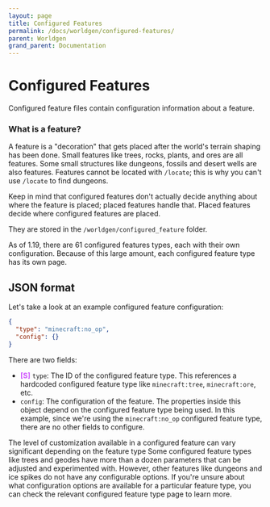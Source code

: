 ```yaml
---
layout: page
title: Configured Features
permalink: /docs/worldgen/configured-features/
parent: Worldgen
grand_parent: Documentation
---
```


<style>
re {color:#FF6F6F;font-weight:bold}
or {color:#FEC856;font-weight:bold}
ye {color:#FBFF55;font-weight:bold}
gr {color:#00E61D;font-weight:bold}
bl {color:#5573FF;font-weight:bold}
pu {color:#CE52FE;font-weight:bold}
</style>

# Configured Features

Configured feature files contain configuration information about a feature. 

### What is a feature?

A feature is a "decoration" that gets placed after the world's terrain shaping has been done. Small features like trees, rocks, plants, and ores are all features. Some small structures like dungeons, fossils and desert wells are also features. Features cannot be located with `/locate`; this is why you can't use `/locate` to find dungeons.

Keep in mind that configured features don't actually decide anything about where the feature is placed; placed features handle that. Placed features decide where configured features are placed.

They are stored in the `/worldgen/configured_feature` folder.

As of 1.19, there are 61 configured features types, each with their own configuration. Because of this large amount, each configured feature type has its own page.

## JSON format

Let's take a look at an example configured feature configuration:
```json
{
  "type": "minecraft:no_op",
  "config": {}
}
```

There are two fields:

* ‌<pu>[S]</pu> `type`: The ID of the configured feature type. This references a hardcoded configured feature type like `minecraft:tree`, `minecraft:ore`, etc.
* `config`: The configuration of the feature. The properties inside this object depend on the configured feature type being used. In this example, since we're using the `minecraft:no_op` configured feature type, there are no other fields to configure.

The level of customization available in a configured feature can vary significant depending on the feature type Some configured feature types like trees and geodes have more than a dozen parameters that can be adjusted and experimented with. However, other features like dungeons and ice spikes do not have any configurable options. If you're unsure about what configuration options are available for a particular feature type, you can check the relevant configured feature type page to learn more.